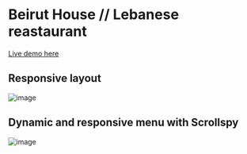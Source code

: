 <h1>Beirut House // Lebanese reastaurant </h1>

<a href="http://serwer2223309.home.pl/Beirut2">Live demo here</a>

<h2>Responsive layout</h2>

![image](https://user-images.githubusercontent.com/115653252/226319267-47bcd665-9c2e-49f2-b485-7208224d05f3.png)

<h2>Dynamic and responsive menu with Scrollspy</h2>

![image](https://user-images.githubusercontent.com/115653252/226321269-b3d2b723-ef27-479d-a425-24ddee8f0951.png)


